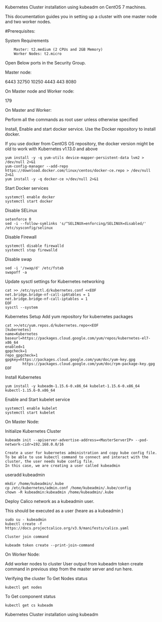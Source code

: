Kubernetes Cluster installation using kubeadm on CentOS 7 machines.

This documentation guides you in setting up a cluster with one master node and two worker nodes.

#Prerequisites:

System Requirements

        Master: t2.medium (2 CPUs and 2GB Memory)
        Worker Nodes: t2.micro

Open Below ports in the Security Group.

Master node:

6443 32750 10250 4443 443 8080

On Master node and Worker node:

179

On Master and Worker:

Perform all the commands as root user unless otherwise specified

Install, Enable and start docker service. Use the Docker repository to install docker.

If you use docker from CentOS OS repository, the docker version might be old to work with Kubernetes v1.13.0 and above

    yum install -y -q yum-utils device-mapper-persistent-data lvm2 > /dev/null 2>&1
    yum-config-manager --add-repo https://download.docker.com/linux/centos/docker-ce.repo > /dev/null 2>&1
    yum install -y -q docker-ce >/dev/null 2>&1

Start Docker services

    systemctl enable docker
    systemctl start docker

Disable SELinux

    setenforce 0
    sed -i --follow-symlinks 's/^SELINUX=enforcing/SELINUX=disabled/' /etc/sysconfig/selinux

Disable Firewall

    systemctl disable firewalld
    systemctl stop firewalld

Disable swap

    sed -i '/swap/d' /etc/fstab
    swapoff -a

Update sysctl settings for Kubernetes networking

    cat >> /etc/sysctl.d/kubernetes.conf <<EOF
    net.bridge.bridge-nf-call-ip6tables = 1
    net.bridge.bridge-nf-call-iptables = 1
    EOF
    sysctl --system

Kubernetes Setup
Add yum repository for kubernetes packages

    cat >>/etc/yum.repos.d/kubernetes.repo<<EOF
    [kubernetes]
    name=Kubernetes
    baseurl=https://packages.cloud.google.com/yum/repos/kubernetes-el7-x86_64
    enabled=1
    gpgcheck=1
    repo_gpgcheck=1
    gpgkey=https://packages.cloud.google.com/yum/doc/yum-key.gpg
            https://packages.cloud.google.com/yum/doc/rpm-package-key.gpg
    EOF

Install Kubernetes

    yum install -y kubeadm-1.15.6-0.x86_64 kubelet-1.15.6-0.x86_64 kubectl-1.15.6-0.x86_64

Enable and Start kubelet service

    systemctl enable kubelet
    systemctl start kubelet

On Master Node:

Initialize Kubernetes Cluster

    kubeadm init --apiserver-advertise-address=<MasterServerIP> --pod-network-cidr=192.168.0.0/16

    Create a user for kubernetes administration and copy kube config file.
    To be able to use kubectl command to connect and interact with the cluster, the user needs kube config file.
    In this case, we are creating a user called kubeadmin

useradd kubeadmin

    mkdir /home/kubeadmin/.kube
    cp /etc/kubernetes/admin.conf /home/kubeadmin/.kube/config
    chown -R kubeadmin:kubeadmin /home/kubeadmin/.kube

Deploy Calico network as a kubeadmin user.

This should be executed as a user (heare as a kubeadmin )

    sudo su - kubeadmin 
    kubectl create -f https://docs.projectcalico.org/v3.9/manifests/calico.yaml

    Cluster join command

    kubeadm token create --print-join-command

On Worker Node:

Add worker nodes to cluster
User output from kubeadm token create command in previous step from the master server and run here.

Verifying the cluster To Get Nodes status

    kubectl get nodes

To Get component status

    kubectl get cs kubeadm
Kubernetes Cluster installation using kubeadm

